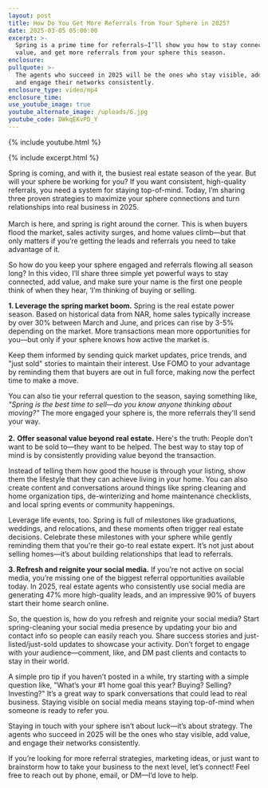 ```yaml
---
layout: post
title: How Do You Get More Referrals from Your Sphere in 2025?
date: 2025-03-05 05:00:00
excerpt: >-
  Spring is a prime time for referrals—I’ll show you how to stay connected, add
  value, and get more referrals from your sphere this season.
enclosure:
pullquote: >-
  The agents who succeed in 2025 will be the ones who stay visible, add value,
  and engage their networks consistently.
enclosure_type: video/mp4
enclosure_time:
use_youtube_image: true
youtube_alternate_image: /uploads/6.jpg
youtube_code: DWkqEKvPD_Y
---
```

{% include youtube.html %}

{% include excerpt.html %}

Spring is coming, and with it, the busiest real estate season of the year. But will your sphere be working for you? If you want consistent, high-quality referrals, you need a system for staying top-of-mind. Today, I’m sharing three proven strategies to maximize your sphere connections and turn relationships into real business in 2025.<br><br>March is here, and spring is right around the corner. This is when buyers flood the market, sales activity surges, and home values climb—but that only matters if you’re getting the leads and referrals you need to take advantage of it.

So how do you keep your sphere engaged and referrals flowing all season long? In this video, I’ll share three simple yet powerful ways to stay connected, add value, and make sure your name is the first one people think of when they hear, ‘I’m thinking of buying or selling.

**1\. Leverage the spring market boom.** Spring is the real estate power season. Based on historical data from NAR, home sales typically increase by over 30% between March and June, and prices can rise by 3-5% depending on the market. More transactions mean more opportunities for you—but only if your sphere knows how active the market is.

Keep them informed by sending quick market updates, price trends, and "just sold" stories to maintain their interest. Use FOMO to your advantage by reminding them that buyers are out in full force, making now the perfect time to make a move.

You can also tie your referral question to the season, saying something like, *"Spring is the best time to sell—do you know anyone thinking about moving?"* The more engaged your sphere is, the more referrals they'll send your way.<br><br>**2\.** **Offer seasonal value beyond real estate.** Here's the truth: People don’t want to be sold to—they want to be helped. The best way to stay top of mind is by consistently providing value beyond the transaction.

Instead of telling them how good the house is through your listing, show them the lifestyle that they can achieve living in your home. You can also create content and conversations around things like spring cleaning and home organization tips, de-winterizing and home maintenance checklists, and local spring events or community happenings.

Leverage life events, too. Spring is full of milestones like graduations, weddings, and relocations, and these moments often trigger real estate decisions. Celebrate these milestones with your sphere while gently reminding them that you're their go-to real estate expert. It’s not just about selling homes—it’s about building relationships that lead to referrals.

**3\. Refresh and reignite your social media.** If you’re not active on social media, you’re missing one of the biggest referral opportunities available today. In 2025, real estate agents who consistently use social media are generating 47% more high-quality leads, and an impressive 90% of buyers start their home search online.

So, the question is, how do you refresh and reignite your social media? Start spring-cleaning your social media presence by updating your bio and contact info so people can easily reach you. Share success stories and just-listed/just-sold updates to showcase your activity. Don’t forget to engage with your audience—comment, like, and DM past clients and contacts to stay in their world.

A simple pro tip if you haven’t posted in a while, try starting with a simple question like, "What’s your \#1 home goal this year? Buying? Selling? Investing?" It’s a great way to spark conversations that could lead to real business. Staying visible on social media means staying top-of-mind when someone is ready to refer you.

Staying in touch with your sphere isn’t about luck—it’s about strategy. The agents who succeed in 2025 will be the ones who stay visible, add value, and engage their networks consistently.

If you’re looking for more referral strategies, marketing ideas, or just want to brainstorm how to take your business to the next level, let’s connect! Feel free to reach out by phone, email, or DM—I’d love to help.